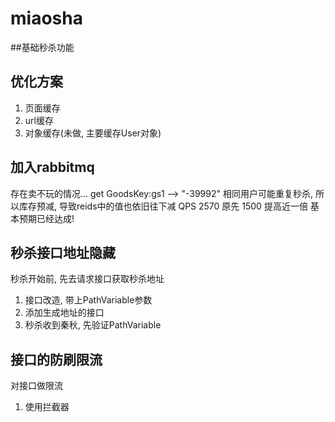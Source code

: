 # miaosha
##基础秒杀功能

## 优化方案
1. 页面缓存
2. url缓存
3. 对象缓存(未做, 主要缓存User对象)

## 加入rabbitmq
存在卖不玩的情况...  get GoodsKey:gs1 --> "-39992"
相同用户可能重复秒杀, 所以库存预减, 导致reids中的值也依旧往下减
QPS 2570 原先 1500 提高近一倍
基本预期已经达成!

## 秒杀接口地址隐藏
秒杀开始前, 先去请求接口获取秒杀地址
1. 接口改造, 带上PathVariable参数
2. 添加生成地址的接口
3. 秒杀收到秦秋, 先验证PathVariable

## 接口的防刷限流
对接口做限流
1. 使用拦截器
